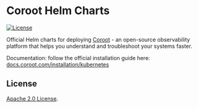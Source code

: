 # Coroot Helm Charts

[![License](https://img.shields.io/badge/License-Apache%202.0-blue.svg)](https://opensource.org/licenses/Apache-2.0)

Official Helm charts for deploying [Coroot](https://coroot.com) - an open-source observability platform that helps you understand and troubleshoot your systems faster.

Documentation: follow the official installation guide here: [docs.coroot.com/installation/kubernetes](https://docs.coroot.com/installation/kubernetes)

## License

[Apache 2.0 License](https://github.com/coroot/helm-charts/blob/main/LICENSE).
